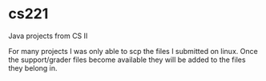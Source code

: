 # cs221
Java projects from CS II

For many projects I was only able to scp the files I submitted on linux. Once the support/grader files become available they will be added to the files they belong in.
